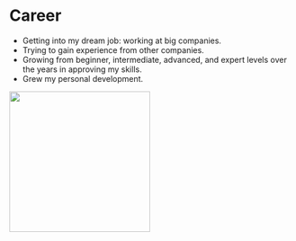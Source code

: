 # Career

- Getting into my dream job: working at big companies.
- Trying to gain experience from other companies.
- Growing from beginner, intermediate, advanced, and expert levels over the years in approving my skills.
- Grew my personal development.

 <img src="https://charityvillage.com/wp-content/uploads/2021/06/career_feature.png" height="250"/>